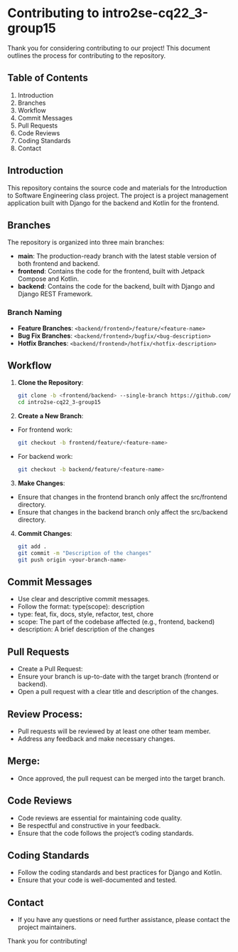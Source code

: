 # Contributing to intro2se-cq22_3-group15

Thank you for considering contributing to our project! This document outlines the process for contributing to the repository.

## Table of Contents
1. Introduction
2. Branches
3. Workflow
4. Commit Messages
5. Pull Requests
6. Code Reviews
7. Coding Standards
8. Contact

## Introduction
This repository contains the source code and materials for the Introduction to Software Engineering class project. The project is a project management application built with Django for the backend and Kotlin for the frontend.

## Branches
The repository is organized into three main branches:
- **main**: The production-ready branch with the latest stable version of both frontend and backend.
- **frontend**: Contains the code for the frontend, built with Jetpack Compose and Kotlin.
- **backend**: Contains the code for the backend, built with Django and Django REST Framework.

### Branch Naming
- **Feature Branches**: `<backend/frontend>/feature/<feature-name>`
- **Bug Fix Branches**: `<backend/frontend>/bugfix/<bug-description>`
- **Hotfix Branches**: `<backend/frontend>/hotfix/<hotfix-description>`

## Workflow
1. **Clone the Repository**:
   ```bash
   git clone -b <frontend/backend> --single-branch https://github.com/bktrung/intro2se-cq22_3-group15
   cd intro2se-cq22_3-group15

2. **Create a New Branch**:
- For frontend work:
   ```bash
   git checkout -b frontend/feature/<feature-name>

- For backend work:
   ```bash
   git checkout -b backend/feature/<feature-name>

3. **Make Changes**:
- Ensure that changes in the frontend branch only affect the src/frontend directory.
- Ensure that changes in the backend branch only affect the src/backend directory.

4. **Commit Changes**:
   ```bash
   git add .
   git commit -m "Description of the changes"
   git push origin <your-branch-name>

## Commit Messages
- Use clear and descriptive commit messages.
- Follow the format: type(scope): description
- type: feat, fix, docs, style, refactor, test, chore
- scope: The part of the codebase affected (e.g., frontend, backend)
- description: A brief description of the changes

## Pull Requests
- Create a Pull Request:
- Ensure your branch is up-to-date with the target branch (frontend or backend).
- Open a pull request with a clear title and description of the changes.

## Review Process:
- Pull requests will be reviewed by at least one other team member.
- Address any feedback and make necessary changes.

## Merge:
- Once approved, the pull request can be merged into the target branch.

## Code Reviews
- Code reviews are essential for maintaining code quality.
- Be respectful and constructive in your feedback.
- Ensure that the code follows the project’s coding standards.

## Coding Standards
- Follow the coding standards and best practices for Django and Kotlin.
- Ensure that your code is well-documented and tested.

## Contact
- If you have any questions or need further assistance, please contact the project maintainers.

Thank you for contributing!


